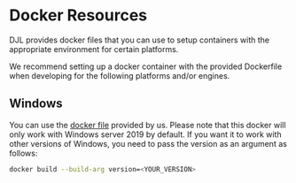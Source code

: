 # Docker Resources

DJL provides docker files that you can use to setup containers with the appropriate environment for certain platforms.

We recommend setting up a docker container with the provided Dockerfile when developing for the following
platforms and/or engines.

## Windows

You can use the [docker file](https://github.com/deepjavalibrary/djl/blob/master/docker/windows/Dockerfile) provided by us.
Please note that this docker will only work with Windows server 2019 by default. If you want it to work with other
versions of Windows, you need to pass the version as an argument as follows:

```bash
docker build --build-arg version=<YOUR_VERSION>
```
